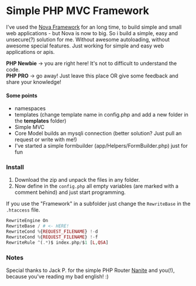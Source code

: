 # Simple PHP MVC Framework

I've used the [Nova Framework](https://github.com/nova-framework) for an long time, to build simple and small web applications - but Nova is now to big. So i build a simple, easy and unsecure(?) solution for me. Without awesome autoloading, without awesome special features. Just working for simple and easy web applications or apis.

**PHP Newbie** -> you are right here! It's not to difficult to understand the code.  
**PHP PRO** -> go away! Just leave this place OR give some feedback and share your knowledge!

#### Some points
- namespaces
- templates (change template name in config.php and add a new folder in the **templates** folder)
- Simple MVC
- Core Model builds an mysqli connection (better solution? Just pull an request or write with me!)
- I've started a simple formbuilder (app/Helpers/FormBuilder.php) just for fun

### Install

1) Download the zip and unpack the files in any folder. 
2) Now define in the `config.php` all empty variables (are marked with a comment behind) and just start programming.

If you use the "Framework" in a subfolder just change the `RewriteBase` in the `.htaccess` file.

``` php
RewriteEngine On
RewriteBase / # <- HERE!
RewriteCond %{REQUEST_FILENAME} !-d
RewriteCond %{REQUEST_FILENAME} !-f
RewriteRule ^(.*)$ index.php/$1 [L,QSA]
```

### Notes

Special thanks to Jack P. for the simple PHP Router [Nanite](https://github.com/nirix/nanite) and you(!), because you've reading my bad english! :)

